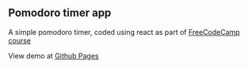 ## Pomodoro timer app

A simple pomodoro timer, coded using react as part of <a href="https://www.freecodecamp.org/learn/front-end-libraries/front-end-libraries-projects/build-a-pomodoro-clock">FreeCodeCamp course</a>

View demo at <a href="https://matyd356.github.io/pomodoro/">Github Pages</a>
